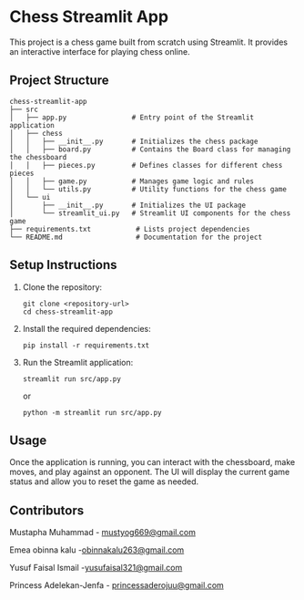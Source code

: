 # Chess Streamlit App

This project is a chess game built from scratch using Streamlit. It provides an interactive interface for playing chess online.

## Project Structure


```
chess-streamlit-app
├── src
│   ├── app.py                # Entry point of the Streamlit application
│   ├── chess
│   │   ├── __init__.py       # Initializes the chess package
│   │   ├── board.py          # Contains the Board class for managing the chessboard
│   │   ├── pieces.py         # Defines classes for different chess pieces
│   │   ├── game.py           # Manages game logic and rules
│   │   └── utils.py          # Utility functions for the chess game
│   └── ui
│       ├── __init__.py       # Initializes the UI package
│       └── streamlit_ui.py   # Streamlit UI components for the chess game
├── requirements.txt           # Lists project dependencies
└── README.md                  # Documentation for the project
```

## Setup Instructions

1. Clone the repository:
   ```
   git clone <repository-url>
   cd chess-streamlit-app
   ```

2. Install the required dependencies:
   ```
   pip install -r requirements.txt
   ```

3. Run the Streamlit application:
   ```
   streamlit run src/app.py
   ```
   or
   ```
   python -m streamlit run src/app.py
   ```

## Usage

Once the application is running, you can interact with the chessboard, make moves, and play against an opponent. The UI will display the current game status and allow you to reset the game as needed.

## Contributors

Mustapha Muhammad - [mustyog669@gmail.com](mailto:mustyog669@gmail.com)

Emea obinna kalu -[obinnakalu263@gmail.com](mailto:obinnakalu263@gmail.com)

Yusuf Faisal Ismail -[yusufaisal321@gmail.com](mailto:yusufaisal321@gmail.com)

Princess Adelekan-Jenfa - [princessaderojuu@gmail.com](mailto:princessaderojuu@gmail.com)
